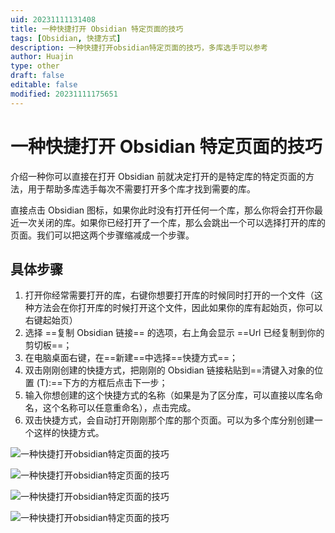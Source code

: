 ```yaml
---
uid: 20231111131408
title: 一种快捷打开 Obsidian 特定页面的技巧
tags: [Obsidian, 快捷方式]
description: 一种快捷打开obsidian特定页面的技巧，多库选手可以参考
author: Huajin
type: other
draft: false
editable: false
modified: 20231111175651
---
```


# 一种快捷打开 Obsidian 特定页面的技巧

介绍一种你可以直接在打开 Obsidian 前就决定打开的是特定库的特定页面的方法，用于帮助多库选手每次不需要打开多个库才找到需要的库。

直接点击 Obsidian 图标，如果你此时没有打开任何一个库，那么你将会打开你最近一次关闭的库。如果你已经打开了一个库，那么会跳出一个可以选择打开的库的页面。我们可以把这两个步骤缩减成一个步骤。

## 具体步骤

1. 打开你经常需要打开的库，右键你想要打开库的时候同时打开的一个文件（这种方法会在你打开库的时候打开这个文件，因此如果你的库有起始页，你可以右键起始页）
2. 选择 ==复制 Obsidian 链接== 的选项，右上角会显示 ==Url 已经复制到你的剪切板==；
3. 在电脑桌面右键，在==新建==中选择==快捷方式==；
4. 双击刚刚创建的快捷方式，把刚刚的 Obsidian 链接粘贴到==清键入对象的位置 (T):==下方的方框后点击下一步；
5. 输入你想创建的这个快捷方式的名称（如果是为了区分库，可以直接以库名命名，这个名称可以任意重命名），点击完成。
6. 双击快捷方式，会自动打开刚刚那个库的那个页面。可以为多个库分别创建一个这样的快捷方式。

![一种快捷打开obsidian特定页面的技巧](https://cdn.pkmer.cn/images/Pasted%20image%2020231111133236.png!pkmer)

![一种快捷打开obsidian特定页面的技巧](https://cdn.pkmer.cn/images/Pasted%20image%2020231111133355.png!pkmer)

![一种快捷打开obsidian特定页面的技巧](https://cdn.pkmer.cn/images/Pasted%20image%2020231111133943.png!pkmer)

![一种快捷打开obsidian特定页面的技巧](https://cdn.pkmer.cn/images/Pasted%20image%2020231111134435.png!pkmer)
